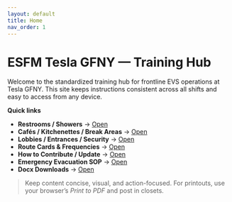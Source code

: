 ```yaml
---
layout: default
title: Home
nav_order: 1
---
```


# ESFM Tesla GFNY — Training Hub

Welcome to the standardized training hub for frontline EVS operations at Tesla GFNY. This site keeps instructions consistent across all shifts and easy to access from any device.

**Quick links**
- **Restrooms / Showers** → [Open](restrooms.html)
- **Cafés / Kitchenettes / Break Areas** → [Open](cafes.html)
- **Lobbies / Entrances / Security** → [Open](lobbies.html)
- **Route Cards & Frequencies** → [Open](route-cards.html)
- **How to Contribute / Update** → [Open](about.html)
- **Emergency Evacuation SOP** → [Open](emergency-evacuation)
- **Docx Downloads** → [Open](downloads-docx)

> Keep content concise, visual, and action-focused. For printouts, use your browser’s *Print to PDF* and post in closets.
